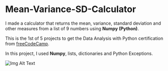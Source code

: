 # Mean-Variance-SD-Calculator
I made a calculator that returns the mean, variance, standard deviation and other measures from a list of 9 numbers using **Numpy (Python)**.

This is the 1st of 5 projects to get the Data Analysis with Python certification from [freeCodeCamp](https://www.freecodecamp.org/learn/data-analysis-with-python/).

In this project, I used **Numpy**, lists, dictionaries and Python Exceptions.

![Img Alt Text](https://unipython.com/wp-content/uploads/2017/06/NumPy-Funciones-basicas-de-algebra-496x306.png)
